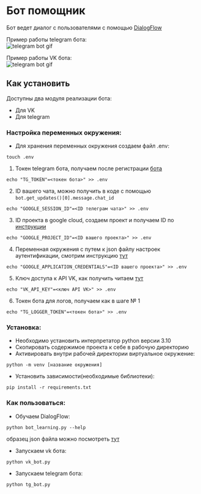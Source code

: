 # Бот помощник

Бот ведет диалог с пользователями с помощью [DialogFlow](https://developers.google.com/learn/pathways/chatbots-dialogflow)

Пример работы telegram бота:  
![telegram bot gif](https://dvmn.org/media/filer_public/7a/08/7a087983-bddd-40a3-b927-a43fb0d2f906/demo_tg_bot.gif)

Пример работы VK бота:  
![telegram bot gif](https://dvmn.org/media/filer_public/1e/f6/1ef61183-56ad-4094-b3d0-21800bdb8b09/demo_vk_bot.gif)

## Как установить

Доступны два модуля реализации бота:

- Для VK
- Для telegram

### Настройка переменных окружения:

- Для хранения переменных окружения создаем файл .env:

```
touch .env
```

1. Токен telegram бота, получаем после регистрации [бота](https://habr.com/ru/post/262247/)

```
echo "TG_TOKEN"=<токен бота>" >> .env
```

2. ID вашего чата, можно получить в коде с помощью `bot.get_updates()[0].message.chat_id`

```
echo "GOOGLE_SESSION_ID"=<ID телеграм чата>" >> .env
```

3. ID проекта в google cloud, создаем проект и получаем ID по [инструкции](https://cloud.google.com/dialogflow/es/docs/quick/setup)

```
echo "GOOGLE_PROJECT_ID"=<ID вашего проекта>" >> .env
```

4. Переменная окружения с путем к json файлу настроек аутентификации, смотрим инструкцию [тут](https://cloud.google.com/docs/authentication/client-libraries)

```
echo "GOOGLE_APPLICATION_CREDENTIALS"=<ID вашего проекта>" >> .env
```

5. Ключ доступа к API VK, как получить читаем [тут](https://cloud.google.com/docs/authentication/client-libraries)

```
echo "VK_API_KEY"=<ключ API VK>" >> .env
```

6. Токен бота для логов, получаем как в шаге № 1

```
echo "TG_LOGGER_TOKEN"=<токен бота>" >> .env
```

### Установка:

- Необходимо установить интерпретатор python версии 3.10
- Cкопировать содержимое проекта к себе в рабочую директорию
- Активировать внутри рабочей директории виртуальное окружение:

```
python -m venv [название окружения]
```

- Установить зависимости(необходимые библиотеки):

```
pip install -r requirements.txt
```

### Как пользоваться:

- Обучаем DialogFlow:

```
python bot_learning.py --help
```

образец json файла можно посмотреть [тут](https://dvmn.org/media/filer_public/a7/db/a7db66c0-1259-4dac-9726-2d1fa9c44f20/questions.json)

- Запускаем vk бота:

```
python vk_bot.py
```

- Запускаем telegram бота:

```
python tg_bot.py
```

